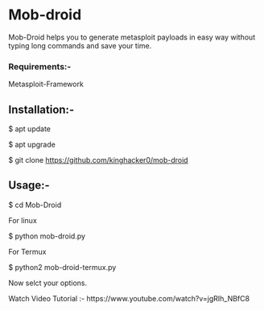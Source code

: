 # Mob-droid
<p>Mob-Droid helps you to generate metasploit payloads in easy way without typing long commands and save your time.
</p>

<h3>Requirements:-</h3>

Metasploit-Framework

<h2>Installation:-</h2>

$ apt update

$ apt upgrade

$ git clone https://github.com/kinghacker0/mob-droid

<h2>Usage:-</h2>

$ cd Mob-Droid

For linux

$ python mob-droid.py

For Termux

$ python2 mob-droid-termux.py

Now selct your options.

<p>Watch Video Tutorial :- https://www.youtube.com/watch?v=jgRIh_NBfC8</p>
